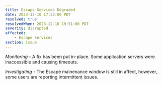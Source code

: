```yaml
---
title: Escape Services Degraded
date: 2023-12-10 17:23:00 PDT
resolved: true
resolvedWhen: 2023-12-10 19:51:00 PDT
severity: disrupted
affected:
    - Escape Services
section: issue
---
```


*Monitoring* - A fix has been put in-place. Some application servers were inaccessible and causing timeouts.

*Investigating* - The Escape mainenance window is still in affect, however, some users are reporting intermittent issues.
